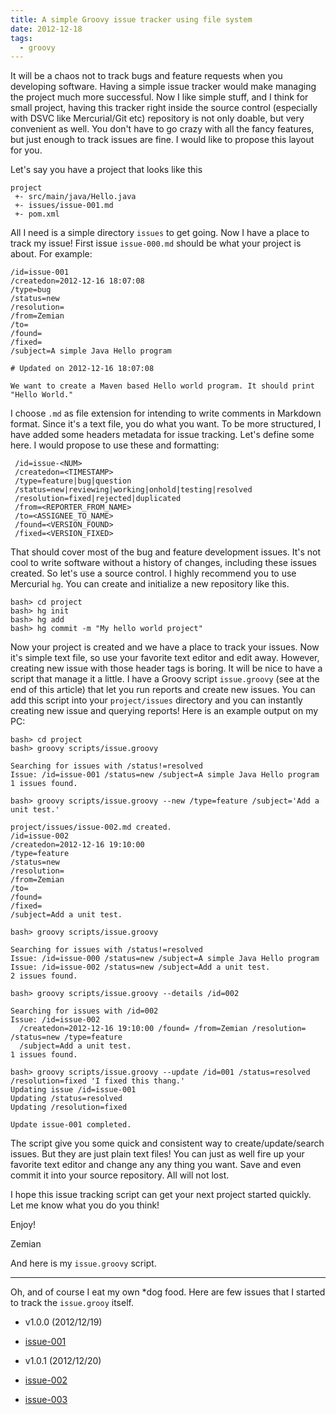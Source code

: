 ```yaml
---
title: A simple Groovy issue tracker using file system
date: 2012-12-18
tags:
  - groovy
---
```

It will be a chaos not to track bugs and feature requests when you developing software. Having a simple issue tracker would make managing the project much more successful. Now I like simple stuff, and I think for small project, having this tracker right inside the source control (especially with DSVC like Mercurial/Git etc) repository is not only doable, but very convenient as well. You don't have to go crazy with all the fancy features, but just enough to track issues are fine. I would like to propose this layout for you.

Let's say you have a project that looks like this

    
    project
     +- src/main/java/Hello.java
     +- issues/issue-001.md
     +- pom.xml
    

All I need is a simple directory `issues` to get going. Now I have a place to track my issue! First issue `issue-000.md` should be what your project is about. For example:

    /id=issue-001
    /createdon=2012-12-16 18:07:08
    /type=bug
    /status=new
    /resolution=
    /from=Zemian
    /to=
    /found=
    /fixed=
    /subject=A simple Java Hello program
    
    # Updated on 2012-12-16 18:07:08
    
    We want to create a Maven based Hello world program. It should print "Hello World."
    

I choose `.md` as file extension for intending to write comments in Markdown format. Since it's a text file, you do what you want. To be more structured, I have added some headers metadata for issue tracking. Let's define some here. I would propose to use these and formatting:

    
     /id=issue-<NUM>
     /createdon=<TIMESTAMP>
     /type=feature|bug|question
     /status=new|reviewing|working|onhold|testing|resolved
     /resolution=fixed|rejected|duplicated
     /from=<REPORTER_FROM_NAME>
     /to=<ASSIGNEE_TO_NAME>
     /found=<VERSION_FOUND>
     /fixed=<VERSION_FIXED>
    

That should cover most of the bug and feature development issues. It's not cool to write software without a history of changes, including these issues created. So let's use a source control. I highly recommend you to use Mercurial `hg`. You can create and initialize a new repository like this.

    
    bash> cd project
    bash> hg init
    bash> hg add
    bash> hg commit -m "My hello world project"
    

Now your project is created and we have a place to track your issues. Now it's simple text file, so use your favorite text editor and edit away. However, creating new issue with those header tags is boring. It will be nice to have a script that manage it a little. I have a Groovy script `issue.groovy` (see at the end of this article) that let you run reports and create new issues. You can add this script into your `project/issues` directory and you can instantly creating new issue and querying reports! Here is an example output on my PC:

    
    bash> cd project
    bash> groovy scripts/issue.groovy
    
    Searching for issues with /status!=resolved
    Issue: /id=issue-001 /status=new /subject=A simple Java Hello program
    1 issues found.
    
    bash> groovy scripts/issue.groovy --new /type=feature /subject='Add a unit test.'
    
    project/issues/issue-002.md created.
    /id=issue-002
    /createdon=2012-12-16 19:10:00
    /type=feature
    /status=new
    /resolution=
    /from=Zemian
    /to=
    /found=
    /fixed=
    /subject=Add a unit test.
    
    bash> groovy scripts/issue.groovy
    
    Searching for issues with /status!=resolved
    Issue: /id=issue-000 /status=new /subject=A simple Java Hello program
    Issue: /id=issue-002 /status=new /subject=Add a unit test.
    2 issues found.
    
    bash> groovy scripts/issue.groovy --details /id=002
    
    Searching for issues with /id=002
    Issue: /id=issue-002
      /createdon=2012-12-16 19:10:00 /found= /from=Zemian /resolution= /status=new /type=feature
      /subject=Add a unit test.
    1 issues found.
    
    bash> groovy scripts/issue.groovy --update /id=001 /status=resolved /resolution=fixed 'I fixed this thang.'
    Updating issue /id=issue-001
    Updating /status=resolved
    Updating /resolution=fixed
    
    Update issue-001 completed.
    

The script give you some quick and consistent way to create/update/search issues. But they are just plain text files! You can just as well fire up your favorite text editor and change any any thing you want. Save and even commit it into your source repository. All will not lost. 

I hope this issue tracking script can get your next project started quickly. Let me know what you do you think!

Enjoy!

Zemian

And here is my `issue.groovy` script.

---

Oh, and of course I eat my own *dog food. Here are few issues that I started to track the `issue.grooy` itself.

- v1.0.0 (2012/12/19)

- [issue-001](https://bitbucket.org/saltnlight5/sandbox/src/tip/scripts/issue-001.md)

- v1.0.1 (2012/12/20)

- [issue-002](https://bitbucket.org/saltnlight5/sandbox/src/tip/scripts/issue-002.md)
- [issue-003](https://bitbucket.org/saltnlight5/sandbox/src/tip/scripts/issue-003.md)